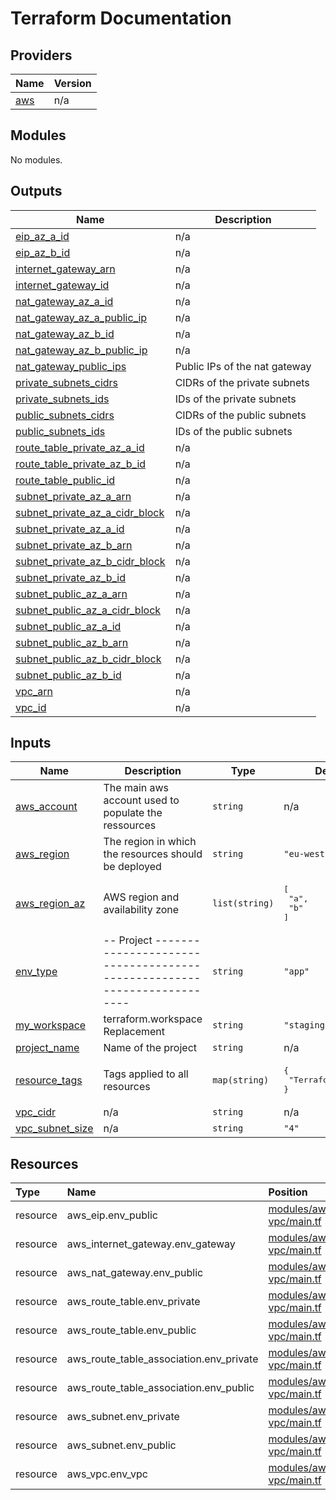 <!-- BEGIN_TF_DOCS -->
# Terraform Documentation

## Providers

| Name | Version |
|------|---------|
| <a name="provider_aws"></a> [aws](#provider\_aws) | n/a |


## Modules

No modules.

## Outputs

| Name | Description |
|------|-------------|
| <a name="output_eip_az_a_id"></a> [eip\_az\_a\_id](#output\_eip\_az\_a\_id) | n/a |
| <a name="output_eip_az_b_id"></a> [eip\_az\_b\_id](#output\_eip\_az\_b\_id) | n/a |
| <a name="output_internet_gateway_arn"></a> [internet\_gateway\_arn](#output\_internet\_gateway\_arn) | n/a |
| <a name="output_internet_gateway_id"></a> [internet\_gateway\_id](#output\_internet\_gateway\_id) | n/a |
| <a name="output_nat_gateway_az_a_id"></a> [nat\_gateway\_az\_a\_id](#output\_nat\_gateway\_az\_a\_id) | n/a |
| <a name="output_nat_gateway_az_a_public_ip"></a> [nat\_gateway\_az\_a\_public\_ip](#output\_nat\_gateway\_az\_a\_public\_ip) | n/a |
| <a name="output_nat_gateway_az_b_id"></a> [nat\_gateway\_az\_b\_id](#output\_nat\_gateway\_az\_b\_id) | n/a |
| <a name="output_nat_gateway_az_b_public_ip"></a> [nat\_gateway\_az\_b\_public\_ip](#output\_nat\_gateway\_az\_b\_public\_ip) | n/a |
| <a name="output_nat_gateway_public_ips"></a> [nat\_gateway\_public\_ips](#output\_nat\_gateway\_public\_ips) | Public IPs of the nat gateway |
| <a name="output_private_subnets_cidrs"></a> [private\_subnets\_cidrs](#output\_private\_subnets\_cidrs) | CIDRs of the private subnets |
| <a name="output_private_subnets_ids"></a> [private\_subnets\_ids](#output\_private\_subnets\_ids) | IDs of the private subnets |
| <a name="output_public_subnets_cidrs"></a> [public\_subnets\_cidrs](#output\_public\_subnets\_cidrs) | CIDRs of the public subnets |
| <a name="output_public_subnets_ids"></a> [public\_subnets\_ids](#output\_public\_subnets\_ids) | IDs of the public subnets |
| <a name="output_route_table_private_az_a_id"></a> [route\_table\_private\_az\_a\_id](#output\_route\_table\_private\_az\_a\_id) | n/a |
| <a name="output_route_table_private_az_b_id"></a> [route\_table\_private\_az\_b\_id](#output\_route\_table\_private\_az\_b\_id) | n/a |
| <a name="output_route_table_public_id"></a> [route\_table\_public\_id](#output\_route\_table\_public\_id) | n/a |
| <a name="output_subnet_private_az_a_arn"></a> [subnet\_private\_az\_a\_arn](#output\_subnet\_private\_az\_a\_arn) | n/a |
| <a name="output_subnet_private_az_a_cidr_block"></a> [subnet\_private\_az\_a\_cidr\_block](#output\_subnet\_private\_az\_a\_cidr\_block) | n/a |
| <a name="output_subnet_private_az_a_id"></a> [subnet\_private\_az\_a\_id](#output\_subnet\_private\_az\_a\_id) | n/a |
| <a name="output_subnet_private_az_b_arn"></a> [subnet\_private\_az\_b\_arn](#output\_subnet\_private\_az\_b\_arn) | n/a |
| <a name="output_subnet_private_az_b_cidr_block"></a> [subnet\_private\_az\_b\_cidr\_block](#output\_subnet\_private\_az\_b\_cidr\_block) | n/a |
| <a name="output_subnet_private_az_b_id"></a> [subnet\_private\_az\_b\_id](#output\_subnet\_private\_az\_b\_id) | n/a |
| <a name="output_subnet_public_az_a_arn"></a> [subnet\_public\_az\_a\_arn](#output\_subnet\_public\_az\_a\_arn) | n/a |
| <a name="output_subnet_public_az_a_cidr_block"></a> [subnet\_public\_az\_a\_cidr\_block](#output\_subnet\_public\_az\_a\_cidr\_block) | n/a |
| <a name="output_subnet_public_az_a_id"></a> [subnet\_public\_az\_a\_id](#output\_subnet\_public\_az\_a\_id) | n/a |
| <a name="output_subnet_public_az_b_arn"></a> [subnet\_public\_az\_b\_arn](#output\_subnet\_public\_az\_b\_arn) | n/a |
| <a name="output_subnet_public_az_b_cidr_block"></a> [subnet\_public\_az\_b\_cidr\_block](#output\_subnet\_public\_az\_b\_cidr\_block) | n/a |
| <a name="output_subnet_public_az_b_id"></a> [subnet\_public\_az\_b\_id](#output\_subnet\_public\_az\_b\_id) | n/a |
| <a name="output_vpc_arn"></a> [vpc\_arn](#output\_vpc\_arn) | n/a |
| <a name="output_vpc_id"></a> [vpc\_id](#output\_vpc\_id) | n/a |


## Inputs

| Name | Description | Type | Default | Required |
|------|-------------|------|---------|:--------:|
| <a name="input_aws_account"></a> [aws\_account](#input\_aws\_account) | The main aws account used to populate the ressources | `string` | n/a | yes |
| <a name="input_aws_region"></a> [aws\_region](#input\_aws\_region) | The region in which the resources should be deployed | `string` | `"eu-west-1"` | no |
| <a name="input_aws_region_az"></a> [aws\_region\_az](#input\_aws\_region\_az) | AWS region and availability zone | `list(string)` | <pre>[<br>  "a",<br>  "b"<br>]</pre> | no |
| <a name="input_env_type"></a> [env\_type](#input\_env\_type) | -- Project ----------------------------------------------------------------------- | `string` | `"app"` | no |
| <a name="input_my_workspace"></a> [my\_workspace](#input\_my\_workspace) | terraform.workspace Replacement | `string` | `"staging"` | no |
| <a name="input_project_name"></a> [project\_name](#input\_project\_name) | Name of the project | `string` | n/a | yes |
| <a name="input_resource_tags"></a> [resource\_tags](#input\_resource\_tags) | Tags applied to all resources | `map(string)` | <pre>{<br>  "Terraform": "True"<br>}</pre> | no |
| <a name="input_vpc_cidr"></a> [vpc\_cidr](#input\_vpc\_cidr) | n/a | `string` | n/a | yes |
| <a name="input_vpc_subnet_size"></a> [vpc\_subnet\_size](#input\_vpc\_subnet\_size) | n/a | `string` | `"4"` | no |

## Resources

| Type | Name | Position |
|:-----|:-----|:-----|
 | resource | aws_eip.env_public| [modules/aws-vpc/main.tf](../../../modules/aws-vpc/main.tf#47) |
 | resource | aws_internet_gateway.env_gateway| [modules/aws-vpc/main.tf](../../../modules/aws-vpc/main.tf#129) |
 | resource | aws_nat_gateway.env_public| [modules/aws-vpc/main.tf](../../../modules/aws-vpc/main.tf#61) |
 | resource | aws_route_table.env_private| [modules/aws-vpc/main.tf](../../../modules/aws-vpc/main.tf#95) |
 | resource | aws_route_table.env_public| [modules/aws-vpc/main.tf](../../../modules/aws-vpc/main.tf#77) |
 | resource | aws_route_table_association.env_private| [modules/aws-vpc/main.tf](../../../modules/aws-vpc/main.tf#121) |
 | resource | aws_route_table_association.env_public| [modules/aws-vpc/main.tf](../../../modules/aws-vpc/main.tf#115) |
 | resource | aws_subnet.env_private| [modules/aws-vpc/main.tf](../../../modules/aws-vpc/main.tf#30) |
 | resource | aws_subnet.env_public| [modules/aws-vpc/main.tf](../../../modules/aws-vpc/main.tf#13) |
 | resource | aws_vpc.env_vpc| [modules/aws-vpc/main.tf](../../../modules/aws-vpc/main.tf#2) |
<!-- END_TF_DOCS -->
